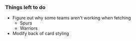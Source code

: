 ### Things left to do


- Figure out why some teams aren't working when fetching
    - Spurs
    - Warriors
- Modify back of card styling


